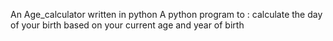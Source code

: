 An Age_calculator written in python
A python program to :
calculate the  day of your birth based on your current  age and year of birth

